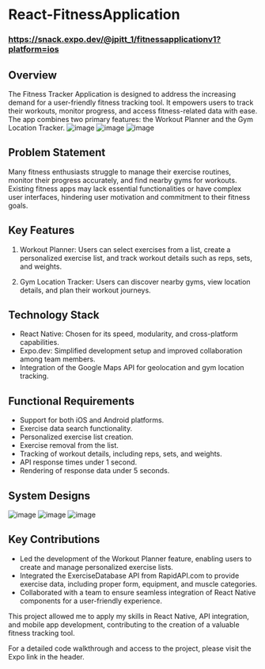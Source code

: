 # React-FitnessApplication
### https://snack.expo.dev/@jpitt_1/fitnessapplicationv1?platform=ios
## Overview
The Fitness Tracker Application is designed to address the increasing demand for a user-friendly fitness tracking tool. It empowers users to track their workouts, monitor progress, and access fitness-related data with ease. The app combines two primary features: the Workout Planner and the Gym Location Tracker.
![image](https://github.com/James-Pitt-dev/React-FitnessApplication/assets/39842510/4d01b9f8-214a-43ee-9313-e9e8fdb4403c)
![image](https://github.com/James-Pitt-dev/React-FitnessApplication/assets/39842510/005a0d6c-9006-4e9d-85ae-32f09e3e8d78)
![image](https://github.com/James-Pitt-dev/React-FitnessApplication/assets/39842510/797e69b1-f5ca-42a6-bfcd-70371c081b0d)

## Problem Statement
Many fitness enthusiasts struggle to manage their exercise routines, monitor their progress accurately, and find nearby gyms for workouts. Existing fitness apps may lack essential functionalities or have complex user interfaces, hindering user motivation and commitment to their fitness goals.

## Key Features
1. Workout Planner: Users can select exercises from a list, create a personalized exercise list, and track workout details such as reps, sets, and weights.

2. Gym Location Tracker: Users can discover nearby gyms, view location details, and plan their workout journeys.

## Technology Stack
- React Native: Chosen for its speed, modularity, and cross-platform capabilities.
- Expo.dev: Simplified development setup and improved collaboration among team members.
- Integration of the Google Maps API for geolocation and gym location tracking.

## Functional Requirements
- Support for both iOS and Android platforms.
- Exercise data search functionality.
- Personalized exercise list creation.
- Exercise removal from the list.
- Tracking of workout details, including reps, sets, and weights.
- API response times under 1 second.
- Rendering of response data under 5 seconds.

## System Designs
![image](https://github.com/James-Pitt-dev/React-FitnessApplication/assets/39842510/b492bbc6-e24b-4cc0-a2fd-16633453f847)
![image](https://github.com/James-Pitt-dev/React-FitnessApplication/assets/39842510/ebc57be3-b41d-4941-a13c-3a484106abd2)
![image](https://github.com/James-Pitt-dev/React-FitnessApplication/assets/39842510/a6934a34-e417-4856-97f3-62128fbcf621)

## Key Contributions
- Led the development of the Workout Planner feature, enabling users to create and manage personalized exercise lists.
- Integrated the ExerciseDatabase API from RapidAPI.com to provide exercise data, including proper form, equipment, and muscle categories.
- Collaborated with a team to ensure seamless integration of React Native components for a user-friendly experience.

This project allowed me to apply my skills in React Native, API integration, and mobile app development, contributing to the creation of a valuable fitness tracking tool.

For a detailed code walkthrough and access to the project, please visit the Expo link in the header.

